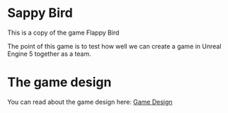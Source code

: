 # Sappy Bird
This is a copy of the game Flappy Bird

The point of this game is to test how well we can create a game in Unreal Engine 5 together as a team.

# The game design
You can read about the game design here: [Game Design](/documentation/gamedesign.md)